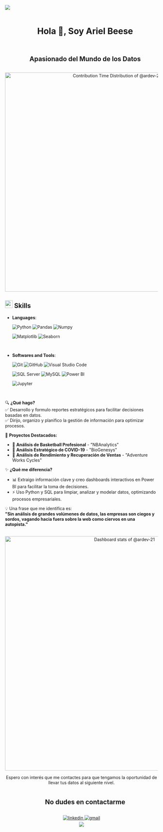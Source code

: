 <!--horizontal divider(gradiant)-->
<img src="https://user-images.githubusercontent.com/73097560/115834477-dbab4500-a447-11eb-908a-139a6edaec5c.gif">

<!--h1 without bottom border-->
<div id="user-content-toc">
  <ul align="center">
    <summary><h1 style="display: inline-block">Hola 👋, Soy Ariel Beese</h1></summary>
  </ul>
</div>

<!--h2 without bottom border-->
<div id="user-content-toc">
  <ul align="center">
    <summary><h2 style="display: inline-block">Apasionado del Mundo de los Datos</h2></summary>
  </ul>
</div>

<div align="center">
  
<a href="https://next.ossinsight.io/widgets/official/analyze-user-contribution-time-distribution?user_id=101434508&period=all_times" target="_blank" style="display: block" align="center">
  <picture>
    <source media="(prefers-color-scheme: dark)" srcset="https://next.ossinsight.io/widgets/official/analyze-user-contribution-time-distribution/thumbnail.png?user_id=101434508&period=all_times&image_size=auto&color_scheme=dark" width="721" height="auto">
    <img alt="Contribution Time Distribution of @ardev-21" src="https://next.ossinsight.io/widgets/official/analyze-user-contribution-time-distribution/thumbnail.png?user_id=101434508&period=all_times&image_size=auto&color_scheme=light" width="721" height="auto">
  </picture>
</a>

</div>

<!--Intro start-->

## <img src="https://media2.giphy.com/media/QssGEmpkyEOhBCb7e1/giphy.gif?cid=ecf05e47a0n3gi1bfqntqmob8g9aid1oyj2wr3ds3mg700bl&rid=giphy.gif" width ="25"><b> Skills</b>

<p align="center">

- **Languages**:

  ![Python](https://img.shields.io/badge/Python%20-%2314354C.svg?style=for-the-badge&logo=python&logoColor=white)
  ![Pandas](https://img.shields.io/badge/Pandas-2C2D72?style=for-the-badge&logo=pandas&logoColor=white)
  ![Numpy](https://img.shields.io/badge/Numpy-777BB4?style=for-the-badge&logo=numpy&logoColor=white)

  ![Matplotlib](https://img.shields.io/badge/Matplotlib-11557C?style=for-the-badge&logo=matplotlib&logoColor=white)
  ![Seaborn](https://img.shields.io/badge/Seaborn-42486E?style=for-the-badge&logo=seaborn&logoColor=white)

<br>

- **Softwares and Tools**:

  ![Git](https://img.shields.io/badge/git-%23F05033.svg?style=for-the-badge&logo=git&logoColor=white)
  ![GitHub](https://img.shields.io/badge/github-%23121011.svg?style=for-the-badge&logo=github&logoColor=white)
  ![Visual Studio Code](https://img.shields.io/badge/Visual%20Studio%20Code-0078d7.svg?style=for-the-badge&logo=visual-studio-code&logoColor=white)

  ![SQL Server](https://img.shields.io/badge/SQL%20Server-FDE366?style=for-the-badge&logo=microsoft%20sql%20server&logoColor=white")
  ![MySQL](https://img.shields.io/badge/MySQL-3876A0?style=for-the-badge&logo=mysql-&logoColor=white")
  ![Power BI](https://img.shields.io/badge/Power%20BI-ED9A02?style=for-the-badge&logo=power%20bi-&logoColor=white")

  ![Jupyter](https://img.shields.io/badge/Jupyter-F37626.svg?&style=for-the-badge&logo=Jupyter&logoColor=white)

<br>

🔍 **¿Qué hago?**  
✅ Desarrollo y formulo reportes estratégicos para facilitar decisiones basadas en datos.  
✅ Dirijo, organizo y planifico la gestión de información para optimizar procesos.

🚀 **Proyectos Destacados:**

- 🤖 **Análisis de Basketball Profesional** - "NBAnalytics"
- 🦠 **Análisis Estratégico de COVID-19** - "BioGenesys"
- 🚴 **Análisis de Rendimiento y Recuperación de Ventas** - "Adventure Works Cycles"

✨ **¿Qué me diferencia?**

- 📊 Extraigo información clave y creo dashboards interactivos en Power BI para facilitar la toma de decisiones.
- ⚡ Uso Python y SQL para limpiar, analizar y modelar datos, optimizando procesos empresariales.

💡 Una frase que me identifica es:  
**"Sin análisis de grandes volúmenes de datos, las empresas son ciegos y sordos, vagando hacia fuera sobre la web como ciervos en una autopista."**

<br/>
</div>

<div align="center">

<a href="https://next.ossinsight.io/widgets/official/compose-user-dashboard-stats?user_id=101434508" target="_blank" style="display: block" align="center">
  <picture>
    <source media="(prefers-color-scheme: dark)" srcset="https://next.ossinsight.io/widgets/official/compose-user-dashboard-stats/thumbnail.png?user_id=101434508&image_size=auto&color_scheme=dark" width="771" height="auto">
    <img alt="Dashboard stats of @ardev-21" src="https://next.ossinsight.io/widgets/official/compose-user-dashboard-stats/thumbnail.png?user_id=101434508&image_size=auto&color_scheme=light" width="771" height="auto">
  </picture>
</a>

Espero con interés que me contactes para que tengamos la oportunidad de llevar tus datos al siguiente nivel.

<!--Intro end-->

<!--icons and links-->
<div id="user-content-toc">
  <ul align="center">
    <summary><h2 style="display: inline-block">No dudes en contactarme</h2></summary>
  </ul>
</div>

<a href="https://www.linkedin.com/in/ariel21/" target="_blank">
<img src=https://img.shields.io/badge/linkedin-%2300acee.svg?color=105EBE&style=for-the-badge&logo=linkedin&logoColor=white alt=linkedin style="margin-bottom: 5px;" />
<a href="mailto:ariel2001linares@gmail.com" target="_blank">
<img src=https://img.shields.io/badge/gmail-%2300acee.svg?color=EA4335&style=for-the-badge&logo=gmail&logoColor=white alt=gmail style="margin-bottom: 5px;" />

<!--profile visit count-->
<div align="center">

<!--horizontal divider(gradiant)-->
<img src="https://user-images.githubusercontent.com/73097560/115834477-dbab4500-a447-11eb-908a-139a6edaec5c.gif">
